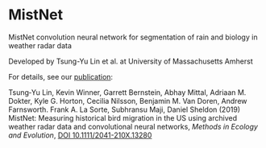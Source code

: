 # MistNet
MistNet convolution neural network for segmentation of rain and biology in weather radar data

Developed by Tsung-Yu Lin et al. at University of Massachusetts Amherst

For details, see our [publication](https://doi.org/10.1111/2041-210X.13280):

Tsung‐Yu Lin, Kevin Winner, Garrett Bernstein, Abhay Mittal, Adriaan M. Dokter, Kyle G. Horton, Cecilia Nilsson, Benjamin M. Van Doren, Andrew Farnsworth. Frank A. La Sorte, Subhransu Maji, Daniel Sheldon (2019) MistNet: Measuring historical bird migration in the US using archived weather radar data and convolutional neural networks, *Methods in Ecology and Evolution*, [DOI 10.1111/2041-210X.13280](https://doi.org/10.1111/2041-210X.13280)
